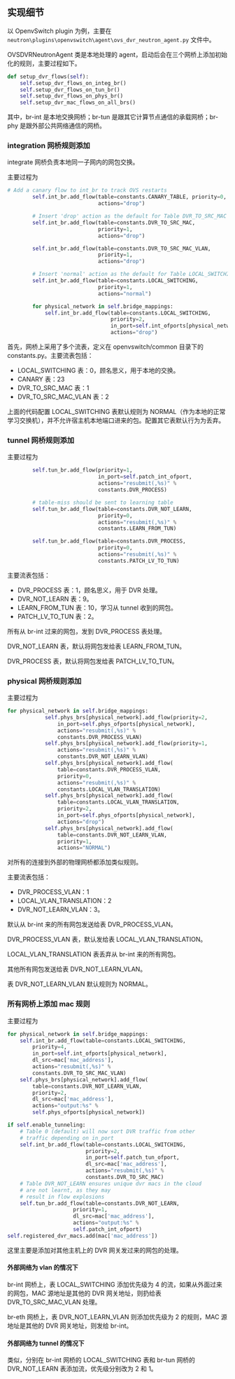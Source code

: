 ## 实现细节

以 OpenvSwitch plugin 为例，主要在 `neutron\plugins\openvswitch\agent\ovs_dvr_neutron_agent.py` 文件中。

OVSDVRNeutronAgent 类是本地处理的 agent，启动后会在三个网桥上添加初始化的规则，主要过程如下。

```py
def setup_dvr_flows(self):
    self.setup_dvr_flows_on_integ_br()
    self.setup_dvr_flows_on_tun_br()
    self.setup_dvr_flows_on_phys_br()
    self.setup_dvr_mac_flows_on_all_brs()
```

其中，br-int 是本地交换网桥；br-tun 是跟其它计算节点通信的承载网桥；br-phy 是跟外部公共网络通信的网桥。


### integration 网桥规则添加
integrate 网桥负责本地同一子网内的网包交换。

主要过程为
```py
# Add a canary flow to int_br to track OVS restarts
        self.int_br.add_flow(table=constants.CANARY_TABLE, priority=0,
                             actions="drop")

        # Insert 'drop' action as the default for Table DVR_TO_SRC_MAC
        self.int_br.add_flow(table=constants.DVR_TO_SRC_MAC,
                             priority=1,
                             actions="drop")

        self.int_br.add_flow(table=constants.DVR_TO_SRC_MAC_VLAN,
                             priority=1,
                             actions="drop")

        # Insert 'normal' action as the default for Table LOCAL_SWITCHING
        self.int_br.add_flow(table=constants.LOCAL_SWITCHING,
                             priority=1,
                             actions="normal")

        for physical_network in self.bridge_mappings:
            self.int_br.add_flow(table=constants.LOCAL_SWITCHING,
                                 priority=2,
                                 in_port=self.int_ofports[physical_network],
                                 actions="drop")
```
首先，网桥上采用了多个流表，定义在 openvswitch/common 目录下的 constants.py。主要流表包括：
* LOCAL_SWITCHING 表：0，顾名思义，用于本地的交换。
* CANARY 表：23
* DVR_TO_SRC_MAC 表：1
* DVR_TO_SRC_MAC_VLAN 表：2

上面的代码配置 LOCAL_SWITCHING 表默认规则为 NORMAL（作为本地的正常学习交换机），并不允许宿主机本地端口进来的包。配置其它表默认行为为丢弃。

### tunnel 网桥规则添加
主要过程为
```py
        self.tun_br.add_flow(priority=1,
                             in_port=self.patch_int_ofport,
                             actions="resubmit(,%s)" %
                             constants.DVR_PROCESS)

        # table-miss should be sent to learning table
        self.tun_br.add_flow(table=constants.DVR_NOT_LEARN,
                             priority=0,
                             actions="resubmit(,%s)" %
                             constants.LEARN_FROM_TUN)

        self.tun_br.add_flow(table=constants.DVR_PROCESS,
                             priority=0,
                             actions="resubmit(,%s)" %
                             constants.PATCH_LV_TO_TUN)
```
主要流表包括：
* DVR_PROCESS 表：1，顾名思义，用于 DVR 处理。
* DVR_NOT_LEARN 表：9。
* LEARN_FROM_TUN 表：10，学习从 tunnel 收到的网包。
* PATCH_LV_TO_TUN 表：2。

所有从 br-int 过来的网包，发到 DVR_PROCESS 表处理。

DVR_NOT_LEARN 表，默认将网包发给表 LEARN_FROM_TUN。

DVR_PROCESS 表，默认将网包发给表 PATCH_LV_TO_TUN。

### physical 网桥规则添加
主要过程为
```py
for physical_network in self.bridge_mappings:
            self.phys_brs[physical_network].add_flow(priority=2,
                in_port=self.phys_ofports[physical_network],
                actions="resubmit(,%s)" %
                constants.DVR_PROCESS_VLAN)
            self.phys_brs[physical_network].add_flow(priority=1,
                actions="resubmit(,%s)" %
                constants.DVR_NOT_LEARN_VLAN)
            self.phys_brs[physical_network].add_flow(
                table=constants.DVR_PROCESS_VLAN,
                priority=0,
                actions="resubmit(,%s)" %
                constants.LOCAL_VLAN_TRANSLATION)
            self.phys_brs[physical_network].add_flow(
                table=constants.LOCAL_VLAN_TRANSLATION,
                priority=2,
                in_port=self.phys_ofports[physical_network],
                actions="drop")
            self.phys_brs[physical_network].add_flow(
                table=constants.DVR_NOT_LEARN_VLAN,
                priority=1,
                actions="NORMAL")
```
对所有的连接到外部的物理网桥都添加类似规则。

主要流表包括：
* DVR_PROCESS_VLAN：1
* LOCAL_VLAN_TRANSLATION：2
* DVR_NOT_LEARN_VLAN：3。

默认从 br-int 来的所有网包发送给表 DVR_PROCESS_VLAN。

DVR_PROCESS_VLAN 表，默认发给表 LOCAL_VLAN_TRANSLATION。

LOCAL_VLAN_TRANSLATION 表丢弃从 br-int 来的所有网包。

其他所有网包发送给表 DVR_NOT_LEARN_VLAN。

表 DVR_NOT_LEARN_VLAN 默认规则为 NORMAL。

### 所有网桥上添加 mac 规则
主要过程为
```py
for physical_network in self.bridge_mappings:
    self.int_br.add_flow(table=constants.LOCAL_SWITCHING,
        priority=4,
        in_port=self.int_ofports[physical_network],
        dl_src=mac['mac_address'],
        actions="resubmit(,%s)" %
        constants.DVR_TO_SRC_MAC_VLAN)
    self.phys_brs[physical_network].add_flow(
        table=constants.DVR_NOT_LEARN_VLAN,
        priority=2,
        dl_src=mac['mac_address'],
        actions="output:%s" %
        self.phys_ofports[physical_network])

if self.enable_tunneling:
    # Table 0 (default) will now sort DVR traffic from other
    # traffic depending on in_port
    self.int_br.add_flow(table=constants.LOCAL_SWITCHING,
                         priority=2,
                         in_port=self.patch_tun_ofport,
                         dl_src=mac['mac_address'],
                         actions="resubmit(,%s)" %
                         constants.DVR_TO_SRC_MAC)
    # Table DVR_NOT_LEARN ensures unique dvr macs in the cloud
    # are not learnt, as they may
    # result in flow explosions
    self.tun_br.add_flow(table=constants.DVR_NOT_LEARN,
                     priority=1,
                     dl_src=mac['mac_address'],
                     actions="output:%s" %
                     self.patch_int_ofport)
self.registered_dvr_macs.add(mac['mac_address'])
```
这里主要是添加对其他主机上的 DVR 网关发过来的网包的处理。

#### 外部网络为 vlan 的情况下

br-int 网桥上，表 LOCAL_SWITCHING 添加优先级为 4 的流，如果从外面过来的网包，MAC 源地址是其他的 DVR 网关地址，则扔给表 DVR_TO_SRC_MAC_VLAN 处理。

br-eth 网桥上，表 DVR_NOT_LEARN_VLAN 则添加优先级为 2 的规则，MAC 源地址是其他的 DVR 网关地址，则发给 br-int。

#### 外部网络为 tunnel 的情况下

类似，分别在 br-int 网桥的 LOCAL_SWITCHING 表和 br-tun 网桥的 DVR_NOT_LEARN 表添加流，优先级分别改为 2 和 1。
